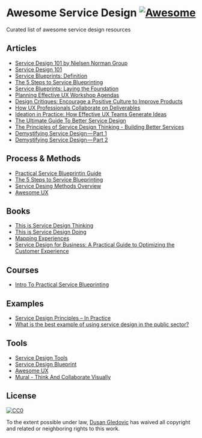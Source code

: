 # Awesome Service Design [![Awesome](https://awesome.re/badge.svg)](https://awesome.re)

Curated list of awesome service design resources

## Articles
- [Service Design 101 by Nielsen Norman Group](https://www.nngroup.com/articles/service-design-101/)
- [Service Design 101](http://www.practicalservicedesign.com/service-design-101/)
- [Service Blueprints: Definition](https://www.nngroup.com/articles/service-blueprints-definition/)
- [The 5 Steps to Service Blueprinting](https://www.nngroup.com/articles/5-steps-service-blueprinting/)
- [Service Blueprints: Laying the Foundation](https://www.cooper.com/journal/2014/08/service-blueprints-laying-the-foundation)
- [Planning Effective UX Workshop Agendas](https://www.nngroup.com/articles/ux-workshop-agendas/)
- [Design Critiques: Encourage a Positive Culture to Improve Products](https://www.nngroup.com/articles/design-critiques/)
- [How UX Professionals Collaborate on Deliverables](https://www.nngroup.com/articles/ux-deliverables-collaboration/)
- [Ideation in Practice: How Effective UX Teams Generate Ideas](https://www.nngroup.com/articles/ideation-in-practice/)
- [The Ultimate Guide To Better Service Design](https://www.creativebloq.com/features/the-ultimate-guide-to-better-service-design)
- [The Principles of Service Design Thinking - Building Better Services](https://www.interaction-design.org/literature/article/the-principles-of-service-design-thinking-building-better-services)
- [Demystifying Service Design — Part 1](https://blog.practicalservicedesign.com/demystifying-service-design-part-1-56be3322d070)
- [Demystifying Service Design — Part 2](https://blog.practicalservicedesign.com/demystifying-service-design-part-2-2602772c317d)

## Process & Methods
- [Practical Service Blueprintin Guide](http://www.practicalservicedesign.com/the-guide/)
- [The 5 Steps to Service Blueprinting](https://www.nngroup.com/articles/5-steps-service-blueprinting/)
- [Service Desing Methods Overview](https://www.thisisservicedesigndoing.com/methods)
- [Awesome UX](https://github.com/gschema/awesome-ux)

## Books
- [This is Service Design Thinking](http://thisisservicedesignthinking.com/)
- [This is Service Design Doing](https://www.thisisservicedesigndoing.com/)
- [Mapping Experiences](http://shop.oreilly.com/product/0636920038870.do)
- [Service Design for Business: A Practical Guide to Optimizing the Customer Experience](https://www.wiley.com/en-us/Service+Design+for+Business%3A+A+Practical+Guide+to+Optimizing+the+Customer+Experience-p-9781118988923)

## Courses
- [Intro To Practical Service Blueprinting](http://www.practicalservicedesign.com/courses/)

## Examples
- [Service Design Principles – In Practice](https://www.liveworkstudio.com/blog/service-design-principles-in-practice/)
- [What is the best example of using service design in the public sector?](https://www.designweek.co.uk/issues/12-18-january-2015/what-is-the-best-example-of-using-service-design-in-the-public-sector/)

## Tools
- [Service Design Tools](http://www.servicedesigntools.org/)
- [Service Design Blueprint](https://www.nngroup.com/articles/service-blueprints-definition/)
- [Awesome UX](https://github.com/gschema/awesome-ux)
- [Mural - Think And Collaborate Visually](https://mural.co/)

## License

[![CC0](http://mirrors.creativecommons.org/presskit/buttons/88x31/svg/cc-zero.svg)](https://creativecommons.org/publicdomain/zero/1.0/)

To the extent possible under law, [Dusan Gledovic](https://gledovic.com) has waived all copyright and related or neighboring rights to this work.
